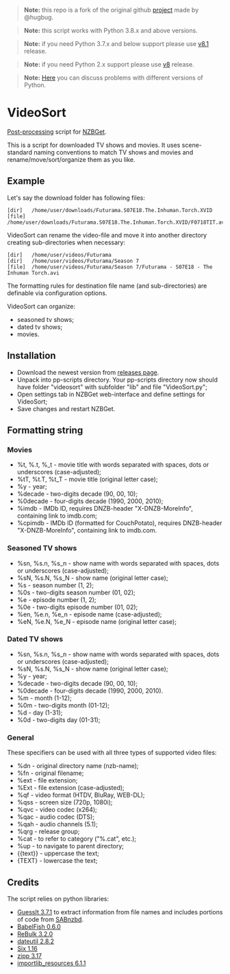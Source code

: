 > **Note:** this repo is a fork of the original github [project](https://github.com/nzbget/VideoSort)
> made by @hugbug.

> **Note:** this script works with Python 3.8.x and above versions.

> **Note:** if you need Python 3.7.x and below support please use [v8.1](https://github.com/nzbgetcom/Extension-VideoSort/releases/tag/v8.1) release.

> **Note:** if you need Python 2.x support please use [v8](https://github.com/nzbgetcom/Extension-VideoSort/releases/tag/v8.0) release.

> **Note:** [Here](https://github.com/nzbgetcom/nzbget/discussions/56) you can discuss problems with different versions of Python.

# VideoSort
[Post-processing](https://nzbget.com/documentation/post-processing-scripts/) script for [NZBGet](https://nzbget.com).

This is a script for downloaded TV shows and movies. It uses scene-standard naming conventions to match TV shows and movies and rename/move/sort/organize them as you like.

## Example

Let's say the download folder has following files:

    [dir]	/home/user/downloads/Futurama.S07E18.The.Inhuman.Torch.XVID
    [file]	/home/user/downloads/Futurama.S07E18.The.Inhuman.Torch.XVID/F0718TIT.avi

VideoSort can rename the video-file and move it into another directory creating sub-directories when necessary:

    [dir]	/home/user/videos/Futurama
    [dir]	/home/user/videos/Futurama/Season 7
    [file]	/home/user/videos/Futurama/Season 7/Futurama - S07E18 - The Inhuman Torch.avi

The formatting rules for destination file name (and sub-directories) are definable via configuration options.

VideoSort can organize:
 - seasoned tv shows;
 - dated tv shows;
 - movies.

## Installation

 - Download the newest version from [releases page](https://github.com/nzbgetcom/Extension-VideoSort/releases).
 - Unpack into pp-scripts directory. Your pp-scripts directory now should have folder "videosort" with subfolder "lib" and file "VideoSort.py";
 - Open settings tab in NZBGet web-interface and define settings for VideoSort;
 - Save changes and restart NZBGet.

## Formatting string

### Movies

 - %t, %.t, %_t - movie title with words separated with spaces, dots or underscores (case-adjusted);
 - %tT, %t.T, %t_T - movie title (original letter case);
 - %y	- year;
 - %decade - two-digits decade (90, 00, 10);
 - %0decade - four-digits decade (1990, 2000, 2010);
 - %imdb - IMDb ID, requires DNZB-header "X-DNZB-MoreInfo", containing link to imdb.com;
 - %cpimdb - IMDb ID (formatted for CouchPotato), requires DNZB-header "X-DNZB-MoreInfo", containing link to imdb.com.
 
### Seasoned TV shows

 - %sn, %s.n, %s_n - show name with words separated with spaces, dots or underscores (case-adjusted);
 - %sN, %s.N, %s_N - show name (original letter case);
 - %s - season number (1, 2);
 - %0s - two-digits season number (01, 02);
 - %e - episode number (1, 2);
 - %0e - two-digits episode number (01, 02);
 - %en, %e.n, %e_n - episode name (case-adjusted);
 - %eN, %e.N, %e_N - episode name (original letter case);

### Dated TV shows

 - %sn, %s.n, %s_n - show name with words separated with spaces, dots or underscores (case-adjusted);
 - %sN, %s.N, %s_N - show name (original letter case);
 - %y	- year;
 - %decade - two-digits decade (90, 00, 10);
 - %0decade - four-digits decade (1990, 2000, 2010).
 - %m	- month (1-12);
 - %0m	- two-digits month (01-12);
 - %d	- day (1-31);
 - %0d	- two-digits day (01-31);

### General

These specifiers can be used with all three types of supported video files:

 - %dn - original directory name (nzb-name);
 - %fn - original filename;
 - %ext - file extension;
 - %Ext - file extension (case-adjusted);
 - %qf - video format (HTDV, BluRay, WEB-DL);
 - %qss - screen size (720p, 1080i);
 - %qvc - video codec (x264);
 - %qac - audio codec (DTS);
 - %qah - audio channels (5.1);
 - %qrg - release group;
 - %cat - to refer to category ("%.cat", etc.);
 - %up - to navigate to parent directory;
 - {{text}} - uppercase the text;
 - {TEXT} - lowercase the text;

Credits
-------
The script relies on python libraries:

- [GuessIt 3.7.1](http://guessit.readthedocs.org) to extract information from file names and includes portions of code from [SABnzbd](https://sabnzbd.org/).
- [BabelFish 0.6.0](https://github.com/Diaoul/babelfish)
- [ReBulk 3.2.0](https://github.com/Toilal/rebulk/)
- [dateutil 2.8.2](https://github.com/dateutil/dateutil)
- [Six 1.16](https://github.com/benjaminp/six)
- [zipp 3.17](https://github.com/jaraco/zipp)
- [importlib_resources 6.1.1](https://github.com/python/importlib_resources)
